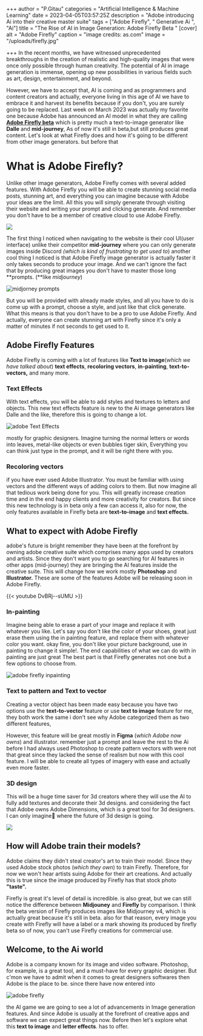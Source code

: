 +++
author = "P.Gitau"
categories = "Artificial Intelligence & Machine Learning"
date = 2023-04-05T03:57:25Z
description = "Adobe introducing Ai into their creative master suite"
tags = ["Adobe Firefly", "  Generative Ai ", "Ai"]
title = "The Rise of AI in Image Generation: Adobe Firefly Beta "
[cover]
alt = "Adobe Firefly"
caption = "image credits: as.com"
image = "/uploads/firefly.jpg"

+++
In the recent months, we have witnessed unprecedented breakthroughs in the creation of realistic and high-quality images that were once only possible through human creativity. The potential of AI in image generation is immense, opening up new possibilities in various fields such as art, design, entertainment, and beyond.

However, we have to accept that, AI is coming and as programmers and content creators and actually, everyone living in this age of AI we have to embrace it and harvest its benefits because if you don't, you are surely going to be replaced. Last week on March 2023 was actually my favorite one because Adobe has announced an AI model in what they are calling [**Adobe Firefly beta**](https://firefly.adobe.com/ "Adobe firefly") which is pretty much a text-to-image generator like **Dalle** and **mid-journey**, As of now it's still in beta,but still produces great content. Let's look at what Firefly does and how it's going to be different from other image generators. but before that

# What is Adobe Firefly?

Unlike other image generators, Adobe Firefly comes with several added features. With Adobe Firefly you will be able to create stunning social media posts, stunning art, and everything you can imagine because with Adobe your ideas are the limit. All this you will simply generate through visiting their website and writing your prompt and clicking generate. And remember you don't have to be a member of creative cloud to use Adobe Firefly.

![](/uploads/fire.PNG)

The first thing I noticed when navigating to the website is their cool UI(user interface) unlike their competitor **mid-journey** where you can only generate images inside Discord _(which is kind of frustrating to get used to_) another cool thing I noticed is that Adobe Firefly image generator is actually faster it only takes seconds to produce your image. And we can't ignore the fact that by producing great images you don't have to master those long **prompts. (**like _midjourney_)

![midjorney prompts](/uploads/mj-prompt.png "midjorney prompts")

But you will be provided with already made styles, and all you have to do is come up with a prompt, choose a style, and just like that click generate. What this means is that you don't have to be a pro to use Adobe Firefly. And actually, everyone can create stunning art with Firefly since it's only a matter of minutes if not seconds to get used to it.

## Adobe Firefly Features

Adobe Firefly is coming with a lot of features like **Text to image**(_which we have talked about_) **text effects**, **recoloring vectors**, **in-painting**, **text-to-vectors,** and many more.

### Text Effects

With text effects, you will be able to add styles and textures to letters and objects. This new text effects feature is new to the Ai image generators like Dalle and the like, therefore this is going to change a lot.

![adobe Text Effects](/uploads/firefly_rubberballs_24949-scaled.webp "adobe Text Effects")

mostly for graphic designers. Imagine turning the normal letters or words into leaves, metal-like objects or even bubbles tiger skin, Everything you can think just type in the prompt, and it will be right there with you.

### Recoloring vectors

if you have ever used Adobe Illustrator. You must be familiar with using vectors and the different ways of adding colors to them. But now imagine all that tedious work being done for you. This will greatly increase creation time and in the end happy clients and more creativity for creators. But since this new technology is in beta only a few can access it, also for now, the only features available in Firefly beta are **text-to-image** and **text effects.**

## What to expect with Adobe Firefly

adobe's future is bright remember they have been at the forefront by owning adobe creative suite which comprises many apps used by creators and artists. Since they don't want you to go searching for AI features in other apps (mid-journey) they are bringing the AI features inside the creative suite. This will change how we work mostly **Photoshop** and **Illustrator.** These are some of the features Adobe will be releasing soon in Adobe Firefly.

{{< youtube DvBRj--sUMU >}}

### In-painting

Imagine being able to erase a part of your image and replace it with whatever you like. Let's say you don't like the color of your shoes, great just erase them using the in painting feature, and replace them with whatever color you want. okay fine, you don't like your picture background, use in painting to change it simple!. The end capabilities of what we can do with in painting are just great The best part is that Firefly generates not one but a few options to choose from.

![adobe firefly inpainting](/uploads/screenshot-2023-04-04-at-08-41-36.png "adobe firefly inpainting")

### Text to pattern and Text to vector

Creating a vector object has been made easy because you have two options use the **text-to-vector** feature or use **text to image** feature for me, they both work the same i don't see why Adobe categorized them as two different features,

However, this feature will be great mostly in **Figma** (_which Adobe now owns_) and illustrator. remember just a prompt and leave the rest to the Ai before I had always used Photoshop to create pattern vectors with were not that great since they lacked the sense of realism but now with this cool feature. I will be able to create all types of imagery with ease and actually even more faster.

### 3D design

This will be a huge time saver for 3d creators where they will use the AI to fully add textures and decorate their 3d designs. and considering the fact that Adobe owns Adobe Dimensions, which is a great tool for 3d designers. I can only imagine🤔 where the future of 3d design is going.

![](/uploads/0220cad03d49487eaccc7dec660043fd.gif)

## How will Adobe train their models?

Adobe claims they didn't steal creator's art to train their model. Since they used Adobe stock photos (_which they own_) to train Firefly. Therefore, for now we won't hear artists suing Adobe for their art creations. And actually this is true since the image produced by Firefly has that stock photo **"taste".**

Firefly is great it's level of detail is incredible. is also great, but we can still notice the difference between **Midjouney** and **Firefly** by comparison. I think the beta version of Firefly produces images like Midjourney v4, which is actually great because it's still in beta. also for that reason, every image you create with Firefly will have a label or a mark showing its produced by firefly beta so of now, you can't use Firefly creations for commercial use.

## Welcome, to the Ai world

Adobe is a company known for its image and video software. Photoshop, for example, is a great tool, and a must-have for every graphic designer. But c'mon we have to admit when it comes to great designers softwares then Adobe is the place to be. since there have now entered into

![adobe firefly](/uploads/adobe-firefly-is-a-text-to-image-generator-that-didnt-steal-your-work.webp "adobe firefly ")

the AI game we are going to see a lot of advancements in Image generation features. And since Adobe is usually at the forefront of creative apps and software we can expect great things now. Before then let's explore what this **text to image** and **letter effects**. has to offer.